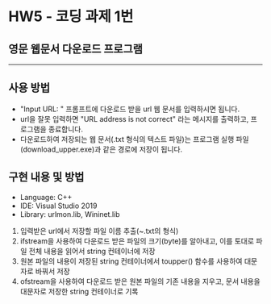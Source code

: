 # HW5 - 코딩 과제 1번

## 영문 웹문서 다운로드 프로그램

---

## 사용 방법

- "Input URL: " 프롬프트에 다운로드 받을 url 웹 문서를 입력하시면 됩니다.
- url을 잘못 입력하면 "URL address is not correct" 라는 메시지를 출력하고,
  프로그램을 종료합니다.
- 다운로드하여 저장되는 웹 문서(.txt 형식의 텍스트 파일)는 프로그램 실행 파일
  (download_upper.exe)과 같은 경로에 저장이 됩니다.

## 구현 내용 및 방법

- Language: C++
- IDE: Visual Studio 2019
- Library: urlmon.lib, Wininet.lib

1. 입력받은 url에서 저장할 파일 이름 추출(~.txt의 형식)
2. ifstream을 사용하여 다운로드 받은 파일의 크기(byte)를 알아내고,
   이를 토대로 파일 전체 내용을 읽어서 string 컨테이너에 저장
3. 원본 파일의 내용이 저장된 string 컨테이너에서 toupper() 함수를 사용하여 대문자로 바꿔서 저장
4. ofstream을 사용하여 다운로드 받은 원본 파일의 기존 내용을 지우고,
   문서 내용을 대문자로 저장한 string 컨테이너로 기록

